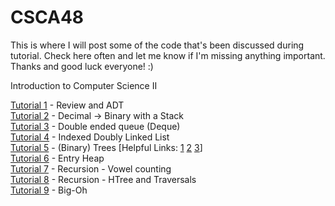 # CSCA48

This is where I will post some of the code that's been discussed during tutorial. Check here often and let me know if I'm missing anything important. 
Thanks and good luck everyone! :)


Introduction to Computer Science II

[Tutorial 1] - Review and ADT  
[Tutorial 2] - Decimal -> Binary with a Stack  
[Tutorial 3] - Double ended queue (Deque)  
[Tutorial 4] - Indexed Doubly Linked List  
[Tutorial 5] - (Binary) Trees  [Helpful Links:  [1](http://btechsmartclass.com/DS/U5_T1.html)
                                                [2](http://www.algolist.net/Data_structures/Binary_search_tree/Removal)
                                                [3](https://www.cs.usfca.edu/~galles/visualization/BST.html)]  
[Tutorial 6] - Entry Heap  
[Tutorial 7] - Recursion - Vowel counting  
[Tutorial 8] - Recursion - HTree and Traversals  
[Tutorial 9] - Big-Oh


[//]: # (These are reference links used in the body of this note and get stripped out when the markdown processor does its 
job. There is no need to format nicely because it shouldn't be seen. 
Thanks SO - http://stackoverflow.com/questions/4823468/store-comments-in-markdown-syntax)

   [Tutorial 1]: <https://github.com/YufeiCui/CSCA48/tree/master/tutorials/t1>
   [Tutorial 2]: <https://github.com/YufeiCui/CSCA48/tree/master/tutorials/t2>
   [Tutorial 3]: <https://github.com/YufeiCui/CSCA48/tree/master/tutorials/t3>
   [Tutorial 4]: <https://github.com/YufeiCui/CSCA48/tree/master/tutorials/t4>
   [Tutorial 5]: <https://github.com/YufeiCui/CSCA48/tree/master/tutorials/t5>
   [Tutorial 6]: <https://github.com/YufeiCui/CSCA48/tree/master/tutorials/t6>
   [Tutorial 7]: <https://github.com/YufeiCui/CSCA48/tree/master/tutorials/t7>
   [Tutorial 8]: <https://github.com/YufeiCui/CSCA48/tree/master/tutorials/t8>
   [Tutorial 9]: <https://github.com/YufeiCui/CSCA48/tree/master/tutorials/t9>
